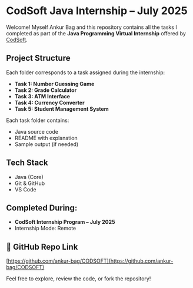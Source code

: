 # CodSoft Java Internship – July 2025

Welcome!
Myself Ankur Bag and this repository contains all the tasks I completed as part of the **Java Programming Virtual Internship** offered by [CodSoft](https://www.codsoft.in/).

## Project Structure

Each folder corresponds to a task assigned during the internship:

- **Task 1: Number Guessing Game**
- **Task 2: Grade Calculator**
- **Task 3: ATM Interface**
- **Task 4: Currency Converter**
- **Task 5: Student Management System**

Each task folder contains:
- Java source code
- README with explanation
- Sample output (if needed)

##  Tech Stack
- Java (Core)
- Git & GitHub
- VS Code

##  Completed During:
- **CodSoft Internship Program – July 2025**
- Internship Mode: Remote

## 🔗 GitHub Repo Link
[https://github.com/ankur-bag/CODSOFT](https://github.com/ankur-bag/CODSOFT)

Feel free to explore, review the code, or fork the repository!
